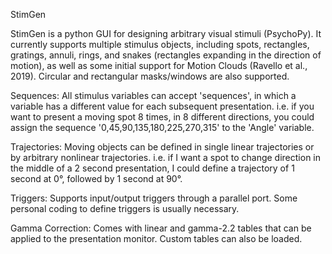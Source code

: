 StimGen

StimGen is a python GUI for designing arbitrary visual stimuli (PsychoPy). It currently supports multiple stimulus objects, including spots, rectangles, gratings, annuli, rings, and snakes (rectangles expanding in the direction of motion), as well as some initial support for Motion Clouds (Ravello et al., 2019). Circular and rectangular masks/windows are also supported. 

Sequences:
All stimulus variables can accept 'sequences', in which a variable has a different value for each subsequent presentation. i.e. if you want to present a moving spot 8 times, in 8 different directions, you could assign the sequence '0,45,90,135,180,225,270,315' to the 'Angle' variable. 

Trajectories:
Moving objects can be defined in single linear trajectories or by arbitrary nonlinear trajectories. i.e. if I want a spot to change direction in the middle of a 2 second presentation, I could define a trajectory of 1 second at 0°, followed by 1 second at 90°. 

Triggers:
Supports input/output triggers through a parallel port. Some personal coding to define triggers is usually necessary.

Gamma Correction:
Comes with linear and gamma-2.2 tables that can be applied to the presentation monitor. Custom tables can also be loaded. 
